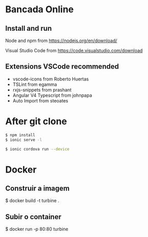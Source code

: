 # Bancada Online

## Install and run

Node and npm from https://nodejs.org/en/download/

Visual Studio Code from https://code.visualstudio.com/download

## Extensions VSCode recommended
- vscode-icons from Roberto Huertas
- TSLint from egamma
- rxjs-snippets from prashant
- Angular V4 Typescript from johnpapa
- Auto Import from steoates

# After git clone

```bash
$ npm install
$ ionic serve -l
```
```bash
$ ionic cordova run --device
```

# Docker
## Construir a imagem
$ docker build -t turbine .

## Subir o container
$ docker run -p 80:80 turbine
